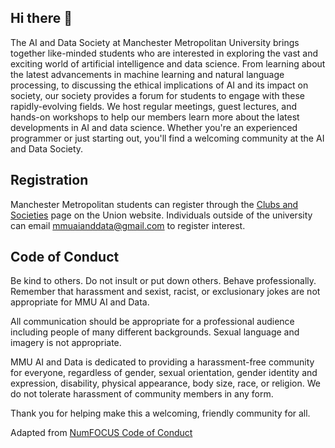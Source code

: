## Hi there 👋

The AI and Data Society at Manchester Metropolitan University brings together like-minded students who are interested in exploring the vast and exciting world of artificial intelligence and data science. From learning about the latest advancements in machine learning and natural language processing, to discussing the ethical implications of AI and its impact on society, our society provides a forum for students to engage with these rapidly-evolving fields. We host regular meetings, guest lectures, and hands-on workshops to help our members learn more about the latest developments in AI and data science. Whether you're an experienced programmer or just starting out, you'll find a welcoming community at the AI and Data Society.

## Registration

Manchester Metropolitan students can register through the [Clubs and Societies](https://external.ink?to=/www.theunionmmu.org/groups/ai-and-data-society) page on the Union website. Individuals outside of the university can email mmuaianddata@gmail.com to register interest.

## Code of Conduct

Be kind to others. Do not insult or put down others. Behave professionally. Remember that harassment and sexist, racist, or exclusionary jokes are not appropriate for MMU AI and Data.

All communication should be appropriate for a professional audience including people of many different backgrounds. Sexual language and imagery is not appropriate.

MMU AI and Data is dedicated to providing a harassment-free community for everyone, regardless of gender, sexual orientation, gender identity and expression, disability, physical appearance, body size, race, or religion. We do not tolerate harassment of community members in any form.

Thank you for helping make this a welcoming, friendly community for all.

Adapted from [NumFOCUS Code of Conduct](https://numfocus.org/code-of-conduct)


<!--

**Here are some ideas to get you started:**

🙋‍♀️ A short introduction  
🌈 Contribution guidelines - how can the community get involved?
👩‍💻 Useful resources - where can the community find your docs? Is there anything else the community should know?
🍿 Fun facts - what does your team eat for breakfast?
🧙 Remember, you can do mighty things with the power of [Markdown](https://docs.github.com/github/writing-on-github/getting-started-with-writing-and-formatting-on-github/basic-writing-and-formatting-syntax)
-->
